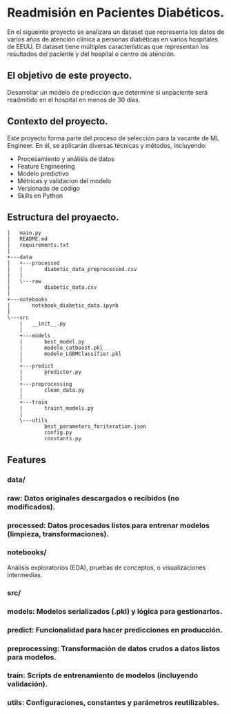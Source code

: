 # Readmisión en Pacientes Diabéticos.

En el sigueinte proyecto se analizara un  dataset que representa los datos de varios años de atención clínica a personas diabéticas en varios hospitales de EEUU. El dataset tiene múltiples
características que representan los resultados del paciente y del hospital o centro de atención.

## El objetivo de este proyecto.

Desarrollar un modelo de predicción que determine si unpaciente será readmitido en el hospital en menos de 30 días.

## Contexto del proyecto.

Este proyecto forma parte del proceso de selección para la vacante de ML Engineer. En él, se aplicarán diversas técnicas y métodos, incluyendo:

- Procesamiento y análisis de datos
- Feature Engineering
- Modelo predictivo
- Métricas y validacion del modelo
- Versionado de código
- Skills en Python

## Estructura del proyaecto. 
```
|   main.py
|   README.md
|   requirements.txt
|
+---data
|   +---processed
|   |       diabetic_data_preprocessed.csv
|   |
|   \---raw
|           diabetic_data.csv
|
+---notebooks
|       notebook_diabetic_data.ipynb
|
\---src
    |   __init__.py
    |
    +---models
    |       best_model.py
    |       modelo_catboost.pkl
    |       modelo_LGBMClassifier.pkl
    |
    +---predict
    |       predictor.py
    |
    +---preprocessing
    |       clean_data.py
    |
    +---train
    |       traint_models.py
    |
    \---utils
            best_parameters_foriteration.json
            config.py
            constants.py

```
## Features


### data/

### raw: Datos originales descargados o recibidos (no modificados).

### processed: Datos procesados listos para entrenar modelos (limpieza, transformaciones).

### notebooks/

Análisis exploratorios (EDA), pruebas de conceptos, o visualizaciones intermedias.

### src/

### models: Modelos serializados (.pkl) y lógica para gestionarlos.

### predict: Funcionalidad para hacer predicciones en producción.

### preprocessing: Transformación de datos crudos a datos listos para modelos.

### train: Scripts de entrenamiento de modelos (incluyendo validación).

### utils: Configuraciones, constantes y parámetros reutilizables.
